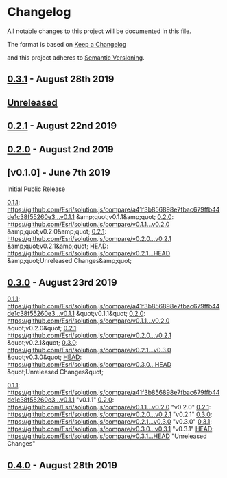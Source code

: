 # Changelog

All notable changes to this project will be documented in this file.

The format is based on [Keep a Changelog](http://keepachangelog.com/en/1.0.0/)

and this project adheres to [Semantic Versioning](http://semver.org/spec/v2.0.0.html).

## [0.3.1] - August 28th 2019

## [Unreleased][HEAD]

## [0.2.1] - August 22nd 2019

## [0.2.0] - August 2nd 2019



## [v0.1.0] - June 7th 2019

Initial Public Release

[0.1.1]: https://github.com/Esri/solution.js/compare/a41f3b856898e7fbac679ffb44de1c38f55260e3...v0.1.1 &amp;amp;quot;v0.1.1&amp;amp;quot;
[0.2.0]: https://github.com/Esri/solution.js/compare/v0.1.1...v0.2.0 &amp;amp;quot;v0.2.0&amp;amp;quot;
[0.2.1]: https://github.com/Esri/solution.js/compare/v0.2.0...v0.2.1 &amp;amp;quot;v0.2.1&amp;amp;quot;
[HEAD]: https://github.com/Esri/solution.js/compare/v0.2.1...HEAD &amp;amp;quot;Unreleased Changes&amp;amp;quot;

## [0.3.0] - August 23rd 2019

[0.1.1]: https://github.com/Esri/solution.js/compare/a41f3b856898e7fbac679ffb44de1c38f55260e3...v0.1.1 &amp;quot;v0.1.1&amp;quot;
[0.2.0]: https://github.com/Esri/solution.js/compare/v0.1.1...v0.2.0 &amp;quot;v0.2.0&amp;quot;
[0.2.1]: https://github.com/Esri/solution.js/compare/v0.2.0...v0.2.1 &amp;quot;v0.2.1&amp;quot;
[0.3.0]: https://github.com/Esri/solution.js/compare/v0.2.1...v0.3.0 &amp;quot;v0.3.0&amp;quot;
[HEAD]: https://github.com/Esri/solution.js/compare/v0.3.0...HEAD &amp;quot;Unreleased Changes&amp;quot;



[0.1.1]: https://github.com/Esri/solution.js/compare/a41f3b856898e7fbac679ffb44de1c38f55260e3...v0.1.1 &quot;v0.1.1&quot;
[0.2.0]: https://github.com/Esri/solution.js/compare/v0.1.1...v0.2.0 &quot;v0.2.0&quot;
[0.2.1]: https://github.com/Esri/solution.js/compare/v0.2.0...v0.2.1 &quot;v0.2.1&quot;
[0.3.0]: https://github.com/Esri/solution.js/compare/v0.2.1...v0.3.0 &quot;v0.3.0&quot;
[0.3.1]: https://github.com/Esri/solution.js/compare/v0.3.0...v0.3.1 &quot;v0.3.1&quot;
[HEAD]: https://github.com/Esri/solution.js/compare/v0.3.1...HEAD &quot;Unreleased Changes&quot;



## [0.4.0] - August 28th 2019

[0.1.1]: https://github.com/Esri/solution.js/compare/a41f3b856898e7fbac679ffb44de1c38f55260e3...v0.1.1 "v0.1.1"
[0.2.0]: https://github.com/Esri/solution.js/compare/v0.1.1...v0.2.0 "v0.2.0"
[0.2.1]: https://github.com/Esri/solution.js/compare/v0.2.0...v0.2.1 "v0.2.1"
[0.3.0]: https://github.com/Esri/solution.js/compare/v0.2.1...v0.3.0 "v0.3.0"
[0.3.1]: https://github.com/Esri/solution.js/compare/v0.3.0...v0.3.1 "v0.3.1"
[0.4.0]: https://github.com/Esri/solution.js/compare/v0.3.1...v0.4.0 "v0.4.0"
[HEAD]: https://github.com/Esri/solution.js/compare/v0.4.0...HEAD "Unreleased Changes"
